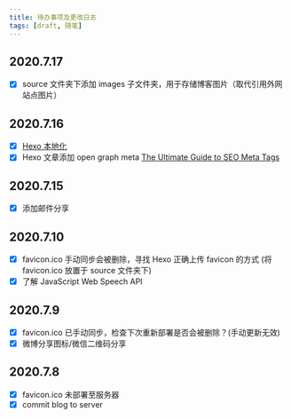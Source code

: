 ```yaml
---
title: 待办事项及更改日志
tags: [draft, 随笔]
---
```


## 2020.7.17

- [x] source 文件夹下添加 images 子文件夹，用于存储博客图片（取代引用外网站点图片）

## 2020.7.16

- [x] [Hexo 本地化](https://hexo.io/docs/internationalization)
- [x] Hexo 文章添加 open graph meta [The Ultimate Guide to SEO Meta Tags](https://moz.com/blog/the-ultimate-guide-to-seo-meta-tags)

## 2020.7.15

- [x] 添加邮件分享

## 2020.7.10

- [x] favicon.ico 手动同步会被删除，寻找 Hexo 正确上传 favicon 的方式 (将 favicon.ico 放置于 source 文件夹下)
- [x] 了解 JavaScript Web Speech API

## 2020.7.9

- [x] favicon.ico 已手动同步，检查下次重新部署是否会被删除？(手动更新无效)
- [x] 微博分享图标/微信二维码分享

## 2020.7.8

- [x] favicon.ico 未部署至服务器
- [x] commit blog to server

